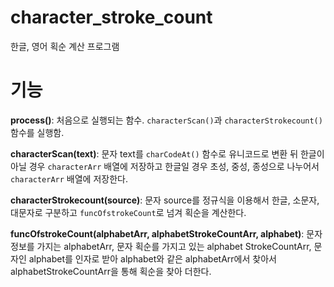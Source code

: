 # character_stroke_count
한글, 영어 획순 계산 프로그램

# 기능
**process()**: 처음으로 실행되는 함수. `characterScan()`과 `characterStrokecount()` 함수를 실행함.

**characterScan(text)**: 문자 text를 `charCodeAt()` 함수로 유니코드로 변환 뒤 한글이 아닐 경우 `characterArr` 배열에 저장하고
한글일 경우 초성, 중성, 종성으로 나누어서 `characterArr` 배열에 저장한다.

**characterStrokecount(source)**: 문자 source를 정규식을 이용해서 한글, 소문자, 대문자로 구분하고 `funcOfstrokeCount`로 넘겨
획순을 계산한다.

**funcOfstrokeCount(alphabetArr, alphabetStrokeCountArr, alphabet)**: 문자 정보를 가지는 alphabetArr, 문자 획순를 가지고 있는 alphabet
StrokeCountArr, 문자인 alphabet를 인자로 받아 alphabet와 같은 alphabetArr에서 찾아서 alphabetStrokeCountArr을 통해 획순을 찾아 더한다.

